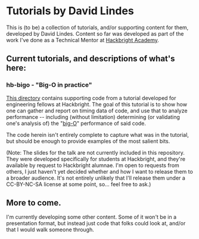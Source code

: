 # Tutorials by David Lindes

This is (to be) a collection of tutorials, and/or supporting content for
them, developed by David Lindes.  Content so far was developed as part
of the work I've done as a Technical Mentor at
[Hackbright Academy](https://hackbrightacademy.com/).


## Current tutorials, and descriptions of what's here:

### hb-bigo - "Big-O in practice"

[This directory](./hb-bigo) contains supporting code from a tutorial
developed for engineering fellows at Hackbright.  The goal of this
tutorial is to show how one can gather and report on timing data of
code, and use that to analyze performance -- including (without
limitation) determining (or validating one's analysis of) the
"[big-O](https://en.wikipedia.org/wiki/Big_O_notation)" performance of
said code.

The code herein isn't entirely complete to capture what was in the
tutorial, but should be enough to provide examples of the most salient
bits.

(Note: The slides for the talk are not currently included in this
repository.  They were developed specifically for students at
Hackbright, and they're available by request to Hackbright alumnae.  I'm
open to requests from others, I just haven't yet decided whether and how
I want to release them to a broader audience.  It's not entirely
unlikely that I'll release them under a CC-BY-NC-SA license at some
point, so... feel free to ask.)

## More to come.

I'm currently developing some other content.  Some of it won't be in
a presentation format, but instead just code that folks could look at,
and/or that I would walk someone through.

